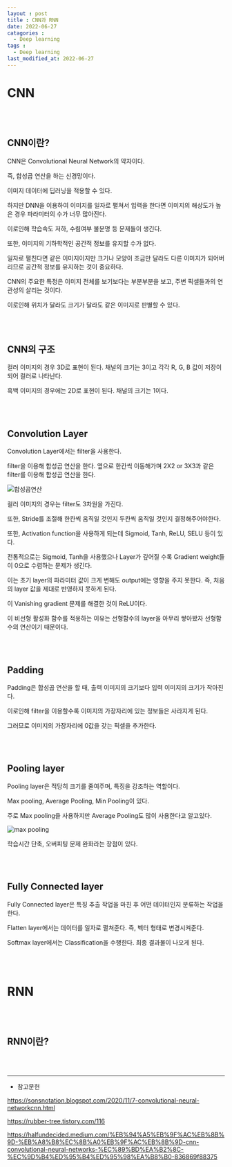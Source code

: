 ```yaml
---
layout : post
title : CNN과 RNN
date: 2022-06-27
catagories : 
  - Deep learning
tags : 
  - Deep learning
last_modified_at: 2022-06-27
---
```


# CNN

<br><br>

## CNN이란?
CNN은 Convolutional Neural Network의 약자이다.

즉, 합성곱 연산을 하는 신경망이다.

이미지 데이터에 딥러닝을 적용할 수 있다.

하지만 DNN을 이용하여 이미지를 일자로 펼쳐서 입력을 한다면 이미지의 해상도가 높은 경우 파라미터의 수가 너무 많아진다.

이로인해 학습속도 저하, 수렴여부 불분명 등 문제들이 생긴다.

또한, 이미지의 기하학적인 공간적 정보를 유지할 수가 없다.

일자로 펼친다면 같은 이미지이지만 크기나 모양이 조금만 달라도 다른 이미지가 되어버리므로 공간적 정보를 유지하는 것이 중요하다.

CNN의 주요한 특정은 이미지 전체를 보기보다는 부분부분을 보고, 주변 픽셀들과의 연관성의 살리는 것이다.

이로인해 위치가 달라도 크기가 달라도 같은 이미지로 판별할 수 있다.


<br><br>

## CNN의 구조
컬러 이미지의 경우 3D로 표현이 된다. 채널의 크기는 3이고 각각 R, G, B 값이 저장이 되어 컬러로 나타난다.

흑백 이미지의 경우에는 2D로 표현이 된다. 채널의 크기는 1이다.

<br><br>

## Convolution Layer
Convolution Layer에서는 filter을 사용한다.

filter을 이용해 합성곱 연산을 한다. 옆으로 한칸씩 이동해가며 2X2 or 3X3과 같은 filter를 이용해 합성곱 연산을 한다.

![합성곱연산](https://user-images.githubusercontent.com/76985302/175927986-7878e71e-81c4-4bda-874d-988aa9b39052.PNG)

컬러 이미지의 경우는 filter도 3차원을 가진다.

또한, Stride를 조절해 한칸씩 움직일 것인지 두칸씩 움직일 것인지 결정해주어야한다.

또한, Activation function을 사용하게 되는데 Sigmoid, Tanh, ReLU, SELU 등이 있다.

전통적으로는 Sigmoid, Tanh을 사용했으나 Layer가 깊어질 수록 Gradient weight들이 0으로 수렴하는 문제가 생긴다.

이는 초기 layer의 파라미터 값이 크게 변해도 output에는 영향을 주지 못한다. 즉, 처음의 layer 값을 제대로 반영하지 못하게 된다.

이 Vanishing gradient 문제를 해결한 것이 ReLU이다. 

이 비선형 활성화 함수를 적용하는 이유는 선형함수의 layer을 아무리 쌓아봤자 선형함수의 연산이기 때문이다.

<br><br>

## Padding

Padding은 합성곱 연산을 할 때, 출력 이미지의 크기보다 입력 이미지의 크기가 작아진다.

이로인해 filter을 이용할수록 이미지의 가장자리에 있는 정보들은 사라지게 된다.

그러므로 이미지의 가장자리에 0값을 갖는 픽셀을 추가한다. 

<br><br>

## Pooling layer

Pooling layer은 적당히 크기를 줄여주며, 특징을 강조하는 역할이다.

Max pooling, Average Pooling, Min Pooling이 있다.

주로 Max pooling을 사용하지만 Average Pooling도 많이 사용한다고 알고있다.

![max pooling](https://user-images.githubusercontent.com/76985302/175929246-f440bc6b-a206-41ec-96ae-6ca88ac72d21.PNG)

학습시간 단축, 오버피팅 문제 완화라는 장점이 있다.

<br><br>

## Fully Connected layer
Fully Connected layer은 특징 추출 작업을 마친 후 어떤 데이터인지 분류하는 작업을 한다.

Flatten layer에서는 데이터를 일자로 펼쳐준다. 즉, 벡터 형태로 변경시켜준다.

Softmax layer에서는 Classification을 수행한다. 최종 결과물이 나오게 된다.

<br><br>

# RNN

<br><br>

## RNN이란?











<br><br>

---
- 참고문헌

<https://sonsnotation.blogspot.com/2020/11/7-convolutional-neural-networkcnn.html>

<https://rubber-tree.tistory.com/116>

<https://halfundecided.medium.com/%EB%94%A5%EB%9F%AC%EB%8B%9D-%EB%A8%B8%EC%8B%A0%EB%9F%AC%EB%8B%9D-cnn-convolutional-neural-networks-%EC%89%BD%EA%B2%8C-%EC%9D%B4%ED%95%B4%ED%95%98%EA%B8%B0-836869f88375>

